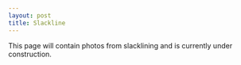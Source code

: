 ```yaml
---
layout: post
title: Slackline
---
```


This page will contain photos from slacklining and is currently under construction.
